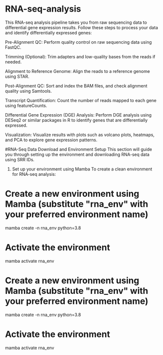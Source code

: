 # RNA-seq-analysis
This RNA-seq analysis pipeline takes you from raw sequencing data to differential gene expression results. Follow these steps to process your data and identify differentially expressed genes:

Pre-Alignment QC: Perform quality control on raw sequencing data using FastQC.

Trimming (Optional): Trim adapters and low-quality bases from the reads if needed.

Alignment to Reference Genome: Align the reads to a reference genome using STAR.

Post-Alignment QC: Sort and index the BAM files, and check alignment quality using Samtools.

Transcript Quantification: Count the number of reads mapped to each gene using featureCounts.

Differential Gene Expression (DGE) Analysis: Perform DGE analysis using DESeq2 or similar packages in R to identify genes that are differentially expressed.

Visualization: Visualize results with plots such as volcano plots, heatmaps, and PCA to explore gene expression patterns.

#RNA-Seq Data Download and Environment Setup
This section will guide you through setting up the environment and downloading RNA-seq data using SRR IDs.

1. Set up your environment using Mamba
To create a clean environment for RNA-seq analysis:
# Create a new environment using Mamba (substitute "rna_env" with your preferred environment name)
mamba create -n rna_env python=3.8

# Activate the environment
mamba activate rna_env

# Create a new environment using Mamba (substitute "rna_env" with your preferred environment name)
mamba create -n rna_env python=3.8

# Activate the environment
mamba activate rna_env
